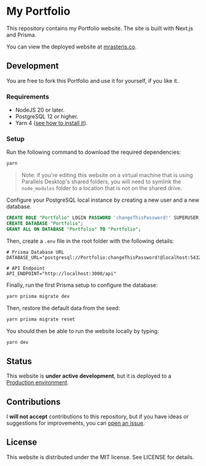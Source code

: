 # My Portfolio
This repository contains my Portfolio website. The site is built with Next.js and Prisma.

You can view the deployed website at [mrasteris.co](https://mrasteris.co).

## Development
You are free to fork this Portfolio and use it for yourself, if you like it.

### Requirements
- NodeJS 20 or later.
- PostgreSQL 12 or higher.
- Yarn 4 ([see how to install it](https://yarnpkg.com/getting-started/install)).

### Setup
Run the following command to download the required dependencies:

```bash
yarn
```

> Note: if you're editing this website on a virtual machine that is using Parallels Desktop's shared folders, you will need to symlink the `node_modules` folder to a location that is not on the shared drive.

Configure your PostgreSQL local instance by creating a new user and a new database.

```sql
CREATE ROLE "Portfolio" LOGIN PASSWORD 'changeThisPassword!' SUPERUSER INHERIT CREATEDB CREATEROLE NOREPLICATION;
CREATE DATABASE "Portfolio";
GRANT ALL ON DATABASE "Portfolio" TO "Portfolio";
```

Then, create a `.env` file in the root folder with the following details:

```
# Prisma Database URL
DATABASE_URL="postgresql://Portfolio:changeThisPassword!@localhost:5432/Portfolio"

# API Endpoint
API_ENDPOINT="http://localhost:3000/api"
```

Finally, run the first Prisma setup to configure the database:

```bash
yarn prisma migrate dev
```

Then, restore the default data from the seed:

```bash
yarn prisma migrate reset
```

You should then be able to run the website locally by typing:

```bash
yarn dev
```

## Status
This website is **under active development**, but it is deployed to a [Production environment](https://mrasteris.co).

## Contributions
I **will not accept** contributions to this repository, but if you have ideas or suggestions for improvements, you can [open an issue](https://github.com/MrAsterisco/mrasterisco.github.io/issues/new/choose).

## License
This website is distributed under the MIT license. See LICENSE for details.
